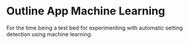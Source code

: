 # Outline App Machine Learning
For the time being a test bed for experimenting with automatic setting detection using machine learning.
